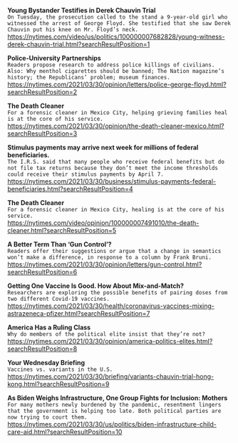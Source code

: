 **Young Bystander Testifies in Derek Chauvin Trial**\
`On Tuesday, the prosecution called to the stand a 9-year-old girl who witnessed the arrest of George Floyd. She testified that she saw Derek Chauvin put his knee on Mr. Floyd’s neck.`\
https://nytimes.com/video/us/politics/100000007682828/young-witness-derek-chauvin-trial.html?searchResultPosition=1

**Police-University Partnerships**\
`Readers propose research to address police killings of civilians. Also: Why menthol cigarettes should be banned; The Nation magazine’s history; the Republicans’ problem; museum finances.`\
https://nytimes.com/2021/03/30/opinion/letters/police-george-floyd.html?searchResultPosition=2

**The Death Cleaner**\
`For a forensic cleaner in Mexico City, helping grieving families heal is at the core of his service.`\
https://nytimes.com/2021/03/30/opinion/the-death-cleaner-mexico.html?searchResultPosition=3

**Stimulus payments may arrive next week for millions of federal beneficiaries.**\
`The I.R.S. said that many people who receive federal benefits but do not file tax returns because they don’t meet the income thresholds could receive their stimulus payments by April 7.`\
https://nytimes.com/2021/03/30/business/stimulus-payments-federal-beneficiaries.html?searchResultPosition=4

**The Death Cleaner**\
`For a forensic cleaner in Mexico City, healing is at the core of his service.`\
https://nytimes.com/video/opinion/100000007491010/the-death-cleaner.html?searchResultPosition=5

**A Better Term Than ‘Gun Control’?**\
`Readers offer their suggestions or argue that a change in semantics won’t make a difference, in response to a column by Frank Bruni.`\
https://nytimes.com/2021/03/30/opinion/letters/gun-control.html?searchResultPosition=6

**Getting One Vaccine Is Good. How About Mix-and-Match?**\
`Researchers are exploring the possible benefits of pairing doses from two different Covid-19 vaccines.`\
https://nytimes.com/2021/03/30/health/coronavirus-vaccines-mixing-astrazeneca-pfizer.html?searchResultPosition=7

**America Has a Ruling Class**\
`Why do members of the political elite insist that they’re not?`\
https://nytimes.com/2021/03/30/opinion/america-politics-elites.html?searchResultPosition=8

**Your Wednesday Briefing**\
`Vaccines vs. variants in the U.S.`\
https://nytimes.com/2021/03/30/briefing/variants-chauvin-trial-hong-kong.html?searchResultPosition=9

**As Biden Weighs Infrastructure, One Group Fights for Inclusion: Mothers**\
`For many mothers newly burdened by the pandemic, resentment lingers that the government is helping too late. Both political parties are now trying to court them.`\
https://nytimes.com/2021/03/30/us/politics/biden-infrastructure-child-care-aid.html?searchResultPosition=10

